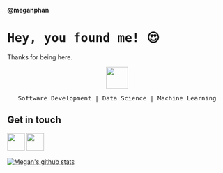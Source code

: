 **@meganphan**

<h1><samp>Hey, you found me! 😍<samp></h1>
 <p>Thanks for being here.</p>
<p align="center">
<img src="https://pic.funnygifsbox.com/uploads/2019/06/funnygifsbox.com-2019-06-28-12-23-55-93.gif" width="50px">
 <br/>
 </p>
<p align='center'>
 <samp>Software Development | Data Science | Machine Learning</samp>
</p>


**Get in touch**
--
<a href="https://www.linkedin.com/in/hoangphan79/"><img src="https://image.flaticon.com/icons/svg/174/174857.svg" width="40px"></a>
<a href="https://www.facebook.com/itsmeow9/"><img src="https://image.flaticon.com/icons/svg/174/174848.svg" width="40px"></a>

[![Megan's github stats](https://github-readme-stats.vercel.app/api?username=meganphan)](https://github.com/anuraghazra/github-readme-stats)

